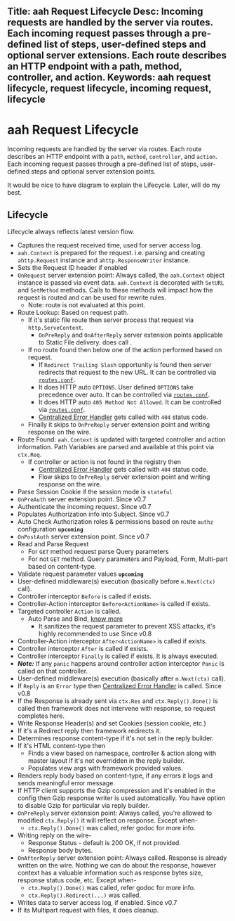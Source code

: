 Title: aah Request Lifecycle
Desc: Incoming requests are handled by the server via routes. Each incoming request passes through a pre-defined list of steps, user-defined steps and optional server extensions. Each route describes an HTTP endpoint with a path, method, controller, and action.
Keywords: aah request lifecycle, request lifecycle, incoming request, lifecycle
---
# aah Request Lifecycle

Incoming requests are handled by the server via routes. Each route describes an HTTP endpoint with a `path`, `method`, `controller`, and `action`. Each incoming request passes through a pre-defined list of steps, user-defined steps and optional server extension points.

It would be nice to have diagram to explain the Lifecycle. Later, will do my best.

## Lifecycle
Lifecycle always reflects latest version flow.

  * Captures the request received time, used for server access log.
  * `aah.Context` is prepared for the request. i.e. parsing and creating `ahttp.Request` instance and `ahttp.ResponseWriter` instance.
  * Sets the Request ID header if enabled
  * `OnRequest` server extension point: Always called, the `aah.Context` object instance is passed via event data. `aah.Context` is decorated with `SetURL` and `SetMethod` methods. Calls to these methods will impact how the request is routed and can be used for rewrite rules.
      - Note: route is not evaluated at this point.
  * Route Lookup: Based on request path.
      - If it's static file route then server process that request via `http.ServeContent`.
          - `OnPreReply` and `OnAfterReply` server extension points applicable to Static File delivery. does call .
      - If no route found then below one of the action performed based on request.
          - If `Redirect Trailing Slash` opportunity is found then server redirects that request to the new URL. It can be controlled via [`routes.conf`](routes-config.html).
          - It does HTTP auto `OPTIONS`. User defined `OPTIONS` take precedence over auto. It can be controlled via [`routes.conf`](routes-config.html).
          - It does HTTP auto `405 Method Not Allowed`. It can be controlled via [`routes.conf`](routes-config.html).
          - [Centralized Error Handler](centralized-error-handler.html) gets called with `404` status code.
      - Finally it skips to `OnPreReply` server extension point and writing response on the wire.
  * Route Found: `aah.Context` is updated with targeted controller and action information. Path Variables are parsed and available at this point via `ctx.Req`.
      - If controller or action is not found in the registry then
          - [Centralized Error Handler](centralized-error-handler.html) gets called with `404` status code.
          - Flow skips to `OnPreReply` server extension point and writing response on the wire.
  * Parse Session Cookie if the session mode is `stateful`
  * `OnPreAuth` server extension point. <span class="badge lb-xs">Since v0.7</span>
  * Authenticate the incoming request. <span class="badge lb-xs">Since v0.7</span>
  * Populates Authorization info into Subject. <span class="badge lb-xs">Since v0.7</span>
  * Auto Check Authorization roles & permissions based on route `authz` configuration **`upcoming`**
  * `OnPostAuth` server extension point. <span class="badge lb-xs">Since v0.7</span>
  * Read and Parse Request
      - For `GET` method request parse Query parameters
      - For not `GET` method. Query parameters and Payload, Form, Multi-part based on content-type.
  * Validate request parameter values **`upcoming`**
  * User-defined middleware(s) execution (basically before `m.Next(ctx)` call).
  * Controller interceptor `Before` is called if exists.
  * Controller-Action interceptor `Before<ActionName>` is called if exists.
  * Targeted controller `Action` is called.
      - Auto Parse and Bind, [know more](request-parameters-auto-bind.html)
          * It sanitizes the request parameter to prevent XSS attacks, it's highly recommended to use <span class="badge lb-xs">Since v0.8</span>
  * Controller-Action interceptor `After<ActionName>` is called if exists.
  * Controller interceptor `After` is called if exists.
  * Controller interceptor `Finally` is called if exists. It is always executed.
  * ***Note:*** If any `panic` happens around controller action interceptor `Panic` is called on that controller.
  * User-defined middleware(s) execution (basically after `m.Next(ctx)` call).
  * If `Reply` is an `Error` type then [Centralized Error Handler](centralized-error-handler.html) is called. <span class="badge lb-xs">Since v0.8</span>
  * If the Response is already sent via `ctx.Res` and `ctx.Reply().Done()` is called then framework does not intervene with response, so request completes here.
  * Write Response Header(s) and set Cookies (session cookie, etc.)
  * If it's a Redirect reply then framework redirects it.
  * Determines response content-type if it's not set in the reply builder.
  * If it's HTML content-type then
      - Finds a view based on namespace, controller & action along with master layout if it's not overridden in the reply builder.
      - Populates view args with framework provided values.
  * Renders reply body based on content-type, if any errors it logs and sends meaningful error message.
  * If HTTP client supports the Gzip compression and it's enabled in the config then Gzip response writer is used automatically. You have option to disable Gzip for particular via reply builder.
  * `OnPreReply` server extension point: Always called, you're allowed to modified `ctx.Reply()` it will reflect on response. Except when-
      - `ctx.Reply().Done()` was called, refer godoc for more info.
  * Writing reply on the wire-
      - Response Status - default is 200 OK, if not provided.
      - Response body bytes.
  * `OnAfterReply` server extension point: Always called. Response is already written on the wire. Nothing we can do about the response, however context has a valuable information such as response bytes size, response status code, etc. Except when-
      - `ctx.Reply().Done()` was called, refer godoc for more info.
      - `ctx.Reply().Redirect(...)` was called.
  * Writes data to server access log, if enabled. <span class="badge lb-xs">Since v0.7</span>
  * If its Multipart request with files, it does cleanup.
